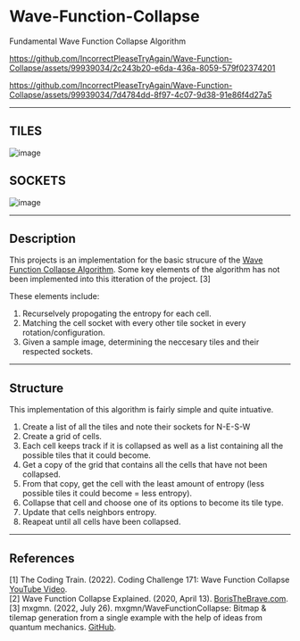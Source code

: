 # Wave-Function-Collapse
Fundamental Wave Function Collapse Algorithm

https://github.com/IncorrectPleaseTryAgain/Wave-Function-Collapse/assets/99939034/2c243b20-e6da-436a-8059-579f02374201

https://github.com/IncorrectPleaseTryAgain/Wave-Function-Collapse/assets/99939034/7d4784dd-8f97-4c07-9d38-91e86f4d27a5

----

## TILES
![image](https://github.com/IncorrectPleaseTryAgain/Wave-Function-Collapse/assets/99939034/2f3796a8-08bb-4918-8a8f-30aeb99647ca)

## SOCKETS
![image](https://github.com/IncorrectPleaseTryAgain/Wave-Function-Collapse/assets/99939034/48e31cc9-6435-414e-a35a-cadfd4327585)

----

## Description

This projects is an implementation for the basic strucure of the [Wave Function Collapse Algorithm](https://github.com/mxgmn/WaveFunctionCollapse). Some key elements of the algorithm has not been implemented into this itteration of the project. [3]

These elements include:
1. Recurselvely propogating the entropy for each cell.
2. Matching the cell socket with every other tile socket in every rotation/configuration.
3. Given a sample image, determining the neccesary tiles and their respected sockets.

----

## Structure
This implementation of this algorithm is fairly simple and quite intuative.

1. Create a list of all the tiles and note their sockets for N-E-S-W
2. Create a grid of cells.
3. Each cell keeps track if it is collapsed as well as a list containing all the possible tiles that it could become.
4. Get a copy of the grid that contains all the cells that have not been collapsed.
5. From that copy, get the cell with the least amount of entropy (less possible tiles it could become = less entropy).
6. Collapse that cell and choose one of its options to become its tile type.
7. Update that cells neighbors entropy.
8. Reapeat until all cells have been collapsed.

----

## References
[1] The Coding Train. (2022). Coding Challenge 171: Wave Function Collapse [YouTube Video](https://www.youtube.com/watch?v=rI_y2GAlQFM&t=2023s).
<br>
[2] Wave Function Collapse Explained. (2020, April 13). [BorisTheBrave.com](https://www.boristhebrave.com/2020/04/13/wave-function-collapse-explained/).
<br>
[3] mxgmn. (2022, July 26). mxgmn/WaveFunctionCollapse: Bitmap & tilemap generation from a single example with the help of ideas from quantum mechanics. [GitHub](https://github.com/mxgmn/WaveFunctionCollapse).

‌

‌

‌
